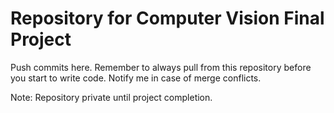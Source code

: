 # Repository for Computer Vision Final Project

Push commits here. Remember to always pull from this repository before you start to write code. Notify me in case of merge conflicts.

Note: Repository private until project completion.
